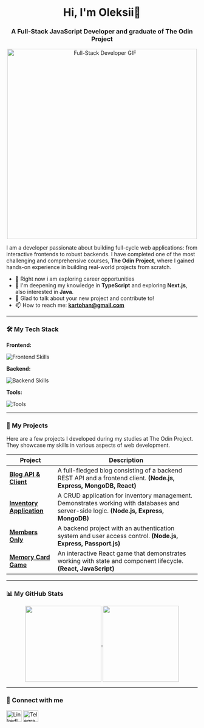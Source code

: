 <h1 align="center">Hi, I'm Oleksii👋</h1>
<h3 align="center">A Full-Stack JavaScript Developer and graduate of The Odin Project</h3>

<p align="center">
  <img src="https://media.giphy.com/media/L1R1tvI9svkIWwpVYr/giphy.gif" alt="Full-Stack Developer GIF" width="500"/>
</p>

I am a developer passionate about building full-cycle web applications: from interactive frontends to robust backends. I have completed one of the most challenging and comprehensive courses, **The Odin Project**, where I gained hands-on experience in building real-world projects from scratch.

- 🔭 Right now i am exploring career opportunities
- 🌱 I'm deepening my knowledge in **TypeScript** and exploring **Next.js**, also interested in **Java**.
- 💬 Glad to talk about your new project and contribute to!
- 📫 How to reach me: **[kartohan@gmail.com](mailto:kartohan@gmail.com)**

---

### 🛠️ My Tech Stack

**Frontend:**
<p>
  <img src="https://skillicons.dev/icons?i=html,css,javascript,react,vite" alt="Frontend Skills" />
</p>

**Backend:**
<p>
  <img src="https://skillicons.dev/icons?i=nodejs,express,mongodb" alt="Backend Skills" />
</p>

**Tools:**
<p>
  <img src="https://skillicons.dev/icons?i=git,github,vscode,webpack" alt="Tools" />
</p>

---

### 🚀 My Projects

Here are a few projects I developed during my studies at The Odin Project. They showcase my skills in various aspects of web development.

| Project                                                                      | Description                                                                                                                               |
| ---------------------------------------------------------------------------- | ----------------------------------------------------------------------------------------------------------------------------------------- |
| **[Blog API & Client](https://github.com/Kartohan/Blog-API-TOP-Client)** | A full-fledged blog consisting of a backend REST API and a frontend client. **(Node.js, Express, MongoDB, React)** |
| **[Inventory Application](https://github.com/Kartohan/inventory-application-TOP)** | A CRUD application for inventory management. Demonstrates working with databases and server-side logic. **(Node.js, Express, MongoDB)** |
| **[Members Only](https://github.com/Kartohan/members-only-TOP-project)** | A backend project with an authentication system and user access control. **(Node.js, Express, Passport.js)** |
| **[Memory Card Game](https://github.com/Kartohan/memory-card-TOP-project)** | An interactive React game that demonstrates working with state and component lifecycle. **(React, JavaScript)** |

---

### 📊 My GitHub Stats

<p align="center">
  <a href="https://github.com/anuraghazra/github-readme-stats">
    <img height=200 align="center" src="https://github-readme-stats.vercel.app/api?username=Kartohan&show_icons=true&theme=tokyonight&rank_icon=github" />
  </a>
  <a href="https://github.com/anuraghazra/github-readme-stats">
    <img height=200 align="center" src="https://github-readme-stats.vercel.app/api/top-langs?username=Kartohan&layout=compact&langs_count=8&theme=tokyonight" />
  </a>
</p>

---

### 🔗 Connect with me

<p align="left">
<a href="https://linkedin.com/in/Oleksii-Saiko" target="blank"><img align="center" src="https://raw.githubusercontent.com/rahuldkjain/github-profile-readme-generator/master/src/images/icons/Social/linked-in-alt.svg" alt="LinkedIn" height="30" width="40" /></a>
<a href="https://t.me/KartoshechkaTG" target="blank"><img align="center" src="https://upload.wikimedia.org/wikipedia/commons/8/82/Telegram_logo.svg" alt="Telegram" height="30" width="40" /></a>
</p>
